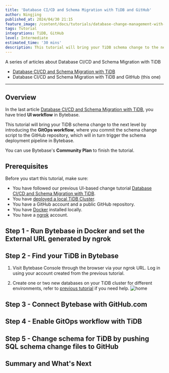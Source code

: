```yaml
---
title: 'Database CI/CD and Schema Migration with TiDB and GitHub'
author: Ningjing
published_at: 2024/04/30 21:15
feature_image: /content/docs/tutorials/database-change-management-with-tidb-and-github/db-change-tidb-github.webp
tags: Tutorial
integrations: TiDB, GitHub
level: Intermediate
estimated_time: '30 mins'
description: This tutorial will bring your TiDB schema change to the next level by introducing the GitOps workflow, where you commit the schema change script to the GitHub repository, which will in turn trigger the schema deployment pipeline in Bytebase.
---
```


A series of articles about Database CI/CD and Schema Migration with TiDB

- [Database CI/CD and Schema Migration with TiDB](/docs/tutorials/database-change-management-with-tidb)
- Database CI/CD and Schema Migration with TiDB and GitHub (this one)

---

## Overview

In the last article [Database CI/CD and Schema Migration with TiDB](/docs/tutorials/database-change-management-with-tidb), you have tried **UI workflow** in Bytebase.

This tutorial will bring your TiDB schema change to the next level by introducing the **GitOps workflow**, where you commit the schema change script to the GitHub repository, which will in turn trigger the schema deployment pipeline in Bytebase.

You can use Bytebase's **Community Plan** to finish the tutorial.

## Prerequisites

Before you start this tutorial, make sure:

- You have followed our previous UI-based change tutorial [Database CI/CD and Schema Migration with TiDB](/docs/tutorials/database-change-management-with-tidb).
- You have [deployed a local TiDB Cluster](https://docs.pingcap.com/tidb/stable/quick-start-with-tidb).
- You have a GitHub account and a public GitHub repository.
- You have [Docker](https://www.docker.com/) installed locally.
- You have a [ngrok](http://ngrok.com/) account.

## Step 1 - Run Bytebase in Docker and set the External URL generated by ngrok

<IncludeBlock url="/docs/get-started/install/vcs-with-ngrok"></IncludeBlock>

## Step 2 - Find your TiDB in Bytebase

1. Visit Bytebase Console through the browser via your ngrok URL. Log in using your account created from the previous tutorial.

1. Create one or two new databases on your TiDB cluster for different environments, refer to [previous tutorial](/docs/tutorials/database-change-management-with-tidb) if you need help.
   ![home](/content/docs/tutorials/database-change-management-with-tidb-and-github/bb-project-dbs-tidb.webp)

## Step 3 - Connect Bytebase with GitHub.com

<IncludeBlock url="/docs/tutorials/share/vcs-with-github"></IncludeBlock>

## Step 4 - Enable GitOps workflow with TiDB

<IncludeBlock url="/docs/tutorials/share/vcs-in-project-github"></IncludeBlock>

## Step 5 - Change schema for TiDB by pushing SQL schema change files to GitHub

<IncludeBlock url="/docs/tutorials/share/vcs-change-github" db="tidb"></IncludeBlock>

## Summary and What's Next

<IncludeBlock url="/docs/tutorials/share/vcs-summary-github"></IncludeBlock>